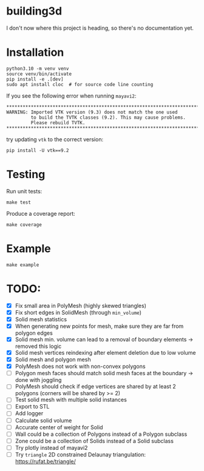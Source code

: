# building3d

I don't now where this project is heading, so there's no documentation yet.

# Installation
```
python3.10 -m venv venv
source venv/bin/activate
pip install -e .[dev]
sudo apt install cloc  # for source code line counting
```

If you see the following error when running `mayavi2`:
```
********************************************************************************
WARNING: Imported VTK version (9.3) does not match the one used
         to build the TVTK classes (9.2). This may cause problems.
         Please rebuild TVTK.
********************************************************************************
```
try updating `vtk` to the correct version:
```
pip install -U vtk==9.2
```

# Testing

Run unit tests:
```
make test
```

Produce a coverage report:
```
make coverage
```

# Example
```
make example
```

# TODO:

- [x] Fix small area in PolyMesh (highly skewed triangles)
- [x] Fix short edges in SolidMesh (through `min_volume`)
- [x] Solid mesh statistics
- [x] When generating new points for mesh, make sure they are far from polygon edges
- [x] Solid mesh min. volume can lead to a removal of boundary elements -> removed this logic
- [x] Solid mesh vertices reindexing after element deletion due to low volume
- [x] Solid mesh and polygon mesh
- [x] PolyMesh does not work with non-convex polygons
- [ ] Polygon mesh faces should match solid mesh faces at the boundary -> done with joggling
- [ ] PolyMesh should check if edge vertices are shared by at least 2 polygons (corners will be shared by >= 2)
- [ ] Test solid mesh with multiple solid instances
- [ ] Export to STL
- [ ] Add logger
- [ ] Calculate solid volume
- [ ] Accurate center of weight for Solid
- [ ] Wall could be a collection of Polygons instead of a Polygon subclass
- [ ] Zone could be a collection of Solids instead of a Solid subclass
- [ ] Try plotly instead of mayavi2
- [ ] Try `triangle` 2D constrained Delaunay triangulation: https://rufat.be/triangle/
